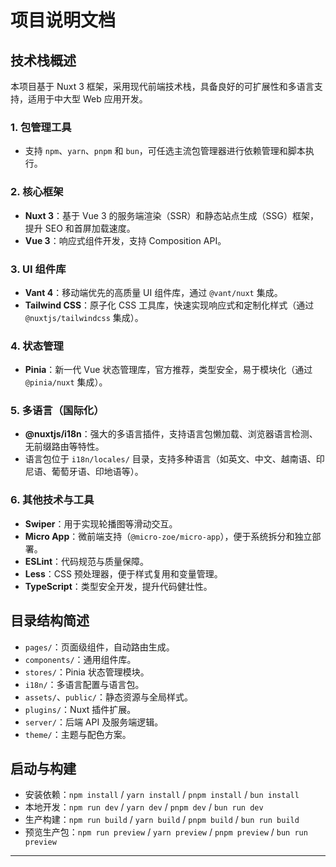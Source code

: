 # 项目说明文档

## 技术栈概述

本项目基于 Nuxt 3 框架，采用现代前端技术栈，具备良好的可扩展性和多语言支持，适用于中大型 Web 应用开发。

### 1. 包管理工具

- 支持 `npm`、`yarn`、`pnpm` 和 `bun`，可任选主流包管理器进行依赖管理和脚本执行。

### 2. 核心框架

- **Nuxt 3**：基于 Vue 3 的服务端渲染（SSR）和静态站点生成（SSG）框架，提升 SEO 和首屏加载速度。
- **Vue 3**：响应式组件开发，支持 Composition API。

### 3. UI 组件库

- **Vant 4**：移动端优先的高质量 UI 组件库，通过 `@vant/nuxt` 集成。
- **Tailwind CSS**：原子化 CSS 工具库，快速实现响应式和定制化样式（通过 `@nuxtjs/tailwindcss` 集成）。

### 4. 状态管理

- **Pinia**：新一代 Vue 状态管理库，官方推荐，类型安全，易于模块化（通过 `@pinia/nuxt` 集成）。

### 5. 多语言（国际化）

- **@nuxtjs/i18n**：强大的多语言插件，支持语言包懒加载、浏览器语言检测、无前缀路由等特性。
- 语言包位于 `i18n/locales/` 目录，支持多种语言（如英文、中文、越南语、印尼语、葡萄牙语、印地语等）。

### 6. 其他技术与工具

- **Swiper**：用于实现轮播图等滑动交互。
- **Micro App**：微前端支持（`@micro-zoe/micro-app`），便于系统拆分和独立部署。
- **ESLint**：代码规范与质量保障。
- **Less**：CSS 预处理器，便于样式复用和变量管理。
- **TypeScript**：类型安全开发，提升代码健壮性。

## 目录结构简述

- `pages/`：页面级组件，自动路由生成。
- `components/`：通用组件库。
- `stores/`：Pinia 状态管理模块。
- `i18n/`：多语言配置与语言包。
- `assets/`、`public/`：静态资源与全局样式。
- `plugins/`：Nuxt 插件扩展。
- `server/`：后端 API 及服务端逻辑。
- `theme/`：主题与配色方案。

## 启动与构建

- 安装依赖：`npm install` / `yarn install` / `pnpm install` / `bun install`
- 本地开发：`npm run dev` / `yarn dev` / `pnpm dev` / `bun run dev`
- 生产构建：`npm run build` / `yarn build` / `pnpm build` / `bun run build`
- 预览生产包：`npm run preview` / `yarn preview` / `pnpm preview` / `bun run preview`

---

